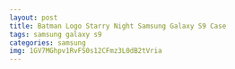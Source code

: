 ```yaml
---
layout: post
title: Batman Logo Starry Night Samsung Galaxy S9 Case
tags: samsung galaxy s9
categories: samsung
img: 1GV7MGhpv1RvFS0s12CFmz3L0dB2tVria
---
```

